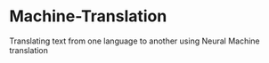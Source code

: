# Machine-Translation
Translating text from one language to another using Neural Machine translation
